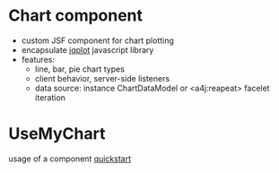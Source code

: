 Chart component
=========
- custom JSF component for chart plotting
- encapsulate [jqplot](http://www.jqplot.com/index.php ) javascript library
- features:
  + line, bar, pie chart types
  + client behavior, server-side listeners
  + data source: instance ChartDataModel or \<a4j:reapeat> facelet iteration


UseMyChart
=========
usage of a component
[quickstart](https://chartdemo-lukasmacko.rhcloud.com/UseMyChart-1.0-SNAPSHOT/faces/quickstart/simple.xhtml)
